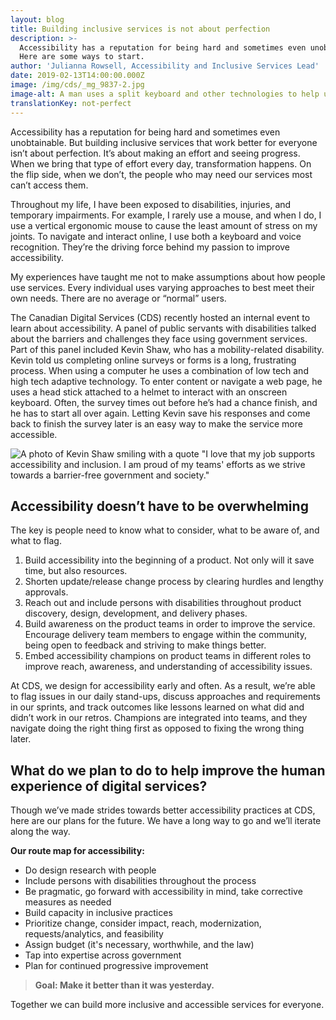 ```yaml
---
layout: blog
title: Building inclusive services is not about perfection
description: >-
  Accessibility has a reputation for being hard and sometimes even unobtainable.
  Here are some ways to start.
author: 'Julianna Rowsell, Accessibility and Inclusive Services Lead'
date: 2019-02-13T14:00:00.000Z
image: /img/cds/_mg_9837-2.jpg
image-alt: A man uses a split keyboard and other technologies to help use his computer.
translationKey: not-perfect
---
```

Accessibility has a reputation for being hard and sometimes even unobtainable. But building inclusive services that work better for everyone isn’t about perfection. It’s about making an effort and seeing progress. When we bring that type of effort every day, transformation happens. On the flip side, when we don’t, the people who may need our services most can’t access them.

Throughout my life, I have been exposed to disabilities, injuries, and temporary impairments. For example, I rarely use a mouse, and when I do, I use a vertical ergonomic mouse to cause the least amount of stress on my joints. To navigate and interact online, I use both a keyboard and voice recognition. They’re the driving force behind my passion to improve accessibility.

My experiences have taught me not to make assumptions about how people use services. Every individual uses varying approaches to best meet their own needs. There are no average or “normal” users.

The Canadian Digital Services (CDS) recently hosted an internal event to learn about accessibility. A panel of public servants with disabilities talked about the barriers and challenges they face using government services. Part of this panel included Kevin Shaw, who has a mobility-related disability. Kevin told us completing online surveys or forms is a long, frustrating process. When using a computer he uses a combination of low tech and high tech adaptive technology. To enter content or navigate a web page, he uses a head stick attached to a helmet to interact with an onscreen keyboard. Often, the survey times out before he’s had a chance finish, and he has to start all over again.  Letting Kevin save his responses and come back to finish the survey later is an easy way to make the service more accessible. 

![A photo of Kevin Shaw smiling with a quote "I love that my job supports accessibility and inclusion. I am proud of my teams' efforts as we strive towards a barrier-free government and society."](/img/cds/image003.jpg)

## Accessibility doesn’t have to be overwhelming

The key is people need to know what to consider, what to be aware of, and what to flag. 

1. Build accessibility into the beginning of a product. Not only will it save time, but also resources.
2. Shorten update/release change process by clearing hurdles and lengthy approvals.
3. Reach out and include persons with disabilities throughout product discovery, design, development, and delivery phases.
4. Build awareness on the product teams in order to improve the service. Encourage delivery team members to engage within the community, being open to feedback and striving to make things better. 
5. Embed accessibility champions on product teams in different roles to improve reach, awareness, and understanding of accessibility issues.

At CDS, we design for accessibility early and often. As a result, we’re able to flag issues in our daily stand-ups, discuss approaches and requirements in our sprints, and track outcomes like lessons learned on what did and didn’t work in our retros. Champions are integrated into teams, and they navigate doing the right thing first as opposed to fixing the wrong thing later.

## What do we plan to do to help improve the human experience of digital services?

Though we’ve made strides towards better accessibility practices at CDS, here are our plans for the future. We have a long way to go and we’ll iterate along the way.

**Our route map for accessibility:**

* Do design research with people
* Include persons with disabilities throughout the process
* Be pragmatic, go forward with accessibility in mind, take corrective measures as needed
* Build capacity in inclusive practices
* Prioritize change, consider impact, reach, modernization, requests/analytics, and feasibility
* Assign budget (it's necessary, worthwhile, and the law)
* Tap into expertise across government
* Plan for continued progressive improvement

> **Goal: Make it better than it was yesterday.**

Together we can build more inclusive and accessible services for everyone.
